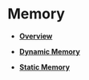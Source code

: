 # Memory<a name="EN-US_TOPIC_0311018385"></a>

-   **[Overview](overview-0.md)**  

-   **[Dynamic Memory](dynamic-memory.md)**  

-   **[Static Memory](static-memory.md)**  


